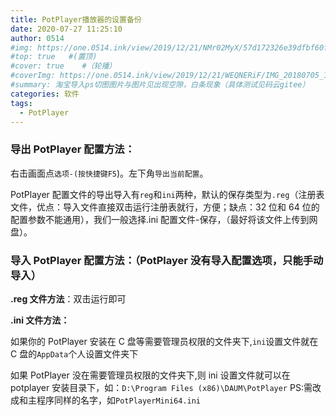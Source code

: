 ```yaml
---
title: PotPlayer播放器的设置备份
date: 2020-07-27 11:25:10
author: 0514
#img: https://one.0514.ink/view/2019/12/21/NMr02MyX/57d172326e39dfbf60fcdb795a08e758.jpg
#top: true   #(置顶)
#cover: true    #（轮播）
#coverImg: https://one.0514.ink/view/2019/12/21/WEQNERiF/IMG_20180705_173106.jpg
#summary: 淘宝导入ps切图图片与图片见出现空隙，白条现象（具体测试见码云gitee）
categories: 软件
tags:
  - PotPlayer
---
```


### 导出 PotPlayer 配置方法：

右击画面点`选项-(按快捷键F5`)。左下角`导出当前配置`。

PotPlayer 配置文件的导出导入有`reg`和`ini`两种，默认的保存类型为`.reg`（注册表文件，优点：导入文件直接双击运行注册表就行，方便；缺点：32 位和 64 位的配置参数不能通用），我们一般选择.ini 配置文件-保存，（最好将该文件上传到网盘）。

### 导入 PotPlayer 配置方法：（PotPlayer 没有导入配置选项，只能手动导入）

**.reg 文件方法**：双击运行即可

**.ini 文件方法：**

如果你的 PotPlayer 安装在 C 盘等需要管理员权限的文件夹下,`ini`设置文件就在 C 盘的`AppData`个人设置文件夹下

如果 PotPlayer 没在需要管理员权限的文件夹下,则 ini 设置文件就可以在 potplayer 安装目录下，如：`D:\Program Files (x86)\DAUM\PotPlayer`
PS:需改成和主程序同样的名字，如`PotPlayerMini64.ini`
